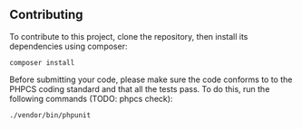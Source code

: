 Contributing
-------------

To contribute to this project, clone the repository, then install its dependencies using composer:

    composer install

Before submitting your code, please make sure the code conforms to to the PHPCS coding standard and that all the tests pass.
To do this, run the following commands (TODO: phpcs check):

    ./vendor/bin/phpunit
